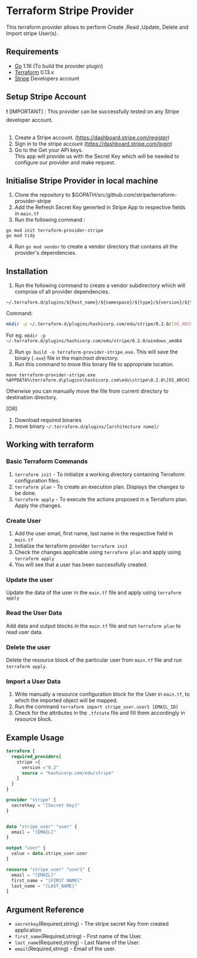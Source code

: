 
# Terraform Stripe Provider

This terraform provider allows to perform Create ,Read ,Update, Delete and Import stripe User(s). 


## Requirements

* [Go](https://golang.org/doc/install) 1.16 (To build the provider plugin)<br>
* [Terraform](https://www.terraform.io/downloads.html) 0.13.x <br/>
* [Stripe](https://stripe.com/docs/api) Developers account 


## Setup Stripe Account
 :heavy_exclamation_mark:  [IMPORTANT] : This provider can be successfully tested on any Stripe developer account. <br><br>

1. Create a Stripe account. (https://dashboard.stripe.com/register)<br>
2. Sign in to the stripe account (https://dashboard.stripe.com/login)<br>
3. Go to the Get your API keys.<br>
This app will provide us with the Secret Key which will be needed to configure our provider and make request. <br>


## Initialise Stripe Provider in local machine 
1. Clone the repository  to $GOPATH/src/github.com/stripe/terraform-provider-stripe <br>
2. Add the Refresh Secret Key generted in Stripe App to respective fields in `main.tf` <br>
3. Run the following command :
 ```golang
go mod init terraform-provider-stripe
go mod tidy
```
4. Run `go mod vendor` to create a vendor directory that contains all the provider's dependencies. <br>

## Installation
1. Run the following command to create a vendor subdirectory which will comprise of  all provider dependencies. <br>
```
~/.terraform.d/plugins/${host_name}/${namespace}/${type}/${version}/${target}
``` 
Command: 
```bash
mkdir -p ~/.terraform.d/plugins/hashicorp.com/edu/stripe/0.2.0/[OS_ARCH]
```
For eg. `mkdir -p ~/.terraform.d/plugins/hashicorp.com/edu/stripe/0.2.0/windows_amd64`<br>

2. Run `go build -o terraform-provider-stripe.exe`. This will save the binary (`.exe`) file in the main/root directory. <br>
3. Run this command to move this binary file to appropriate location.
 ```
 move terraform-provider-stripe.exe %APPDATA%\terraform.d\plugins\hashicorp.com\edu\stripe\0.2.0\[OS_ARCH]
 ``` 
Otherwise you can manually move the file from current directory to destination directory.<br>


[OR]

1. Download required binaries <br>
2. move binary `~/.terraform.d/plugins/[architecture name]/`


## Working with terraform

### Basic Terraform Commands
1. `terraform init` - To initialize a working directory containing Terraform configuration files.
2. `terraform plan` - To create an execution plan. Displays the changes to be done.
3. `terraform apply` - To execute the actions proposed in a Terraform plan. Apply the changes.

### Create User
1. Add the user email, first name, last name in the respective field in `main.tf`
2. Initialize the terraform provider `terraform init`
3. Check the changes applicable using `terraform plan` and apply using `terraform apply`
4. You will see that a user has been successfully created.

### Update the user
Update the data of the user in the `main.tf` file and apply using `terraform apply`

### Read the User Data
Add data and output blocks in the `main.tf` file and run `terraform plan` to read user data.

### Delete the user
Delete the resource block of the particular user from `main.tf` file and run `terraform apply`.

### Import a User Data
1. Write manually a resource configuration block for the User in `main.tf`, to which the imported object will be mapped.
2. Run the command `terraform import stripe_user.user1 [EMAIL_ID]`
3. Check for the attributes in the `.tfstate` file and fill them accordingly in resource block.

## Example Usage
```terraform
terraform {
  required_providers{
    stripe ={
      version ="0.2"
      source = "hashicorp.com/edu/stripe"
    }
  }
}

provider "stripe" {
  secretkey = "[Secret Key]"
}


data "stripe_user" "user" {
  email = "[EMAIL]"
}

output "user" {
  value = data.stripe_user.user
}

resource "stripe_user" "user1" {
  email = "[EMAIL]"
  first_name = "[FIRST NAME]"
  last_name = "[LAST_NAME]"
}
```
## Argument Reference

* `secretkey`(Required,string)     - The stripe secret Key from created application
* `first_name`(Required,string) - First name of the User.
* `last_name`(Required,string)  - Last Name of the User.
* `email`(Required,string)         - Email of the user.
